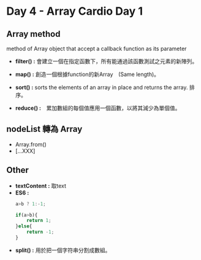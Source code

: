 # Day 4 - Array Cardio Day 1

## Array method
method of Array object that accept a callback function as its parameter
* **filter() :** 會建立一個在指定函數下，所有能通過該函數測試之元素的新陣列。

* **map() :** 創造一個根據function的新Array　(Same length)。

* **sort() :** sorts the elements of an array in place and returns the array. 排序。

* **reduce() :**　累加數組的每個值應用一個函數，以將其減少為單個值。

## nodeList 轉為 Array

* Array.from()
* [...XXX]

## Other

* **textContent :** 取text
* **ES6 :**
	```js
	a>b ? 1:-1;
	```
	```js
	if(a>b){
	    return 1;
	}else{
	    return -1;
	}
	```
* **split() :** 用於把一個字符串分割成數組。


